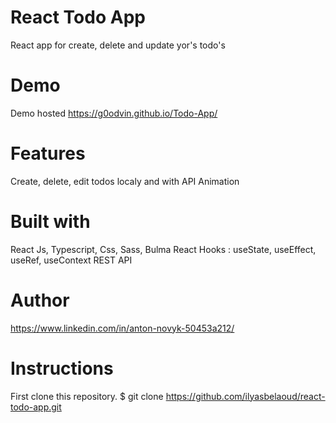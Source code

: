 # React Todo App

React app for create, delete and update yor's todo's

# Demo

Demo hosted  https://g0odvin.github.io/Todo-App/

# Features
Create, delete, edit todos localy and with API
Animation

# Built with
React Js, Typescript, Css, Sass, Bulma
React Hooks : useState, useEffect, useRef, useContext
REST API

# Author
https://www.linkedin.com/in/anton-novyk-50453a212/

# Instructions
First clone this repository.
$ git clone https://github.com/ilyasbelaoud/react-todo-app.git
